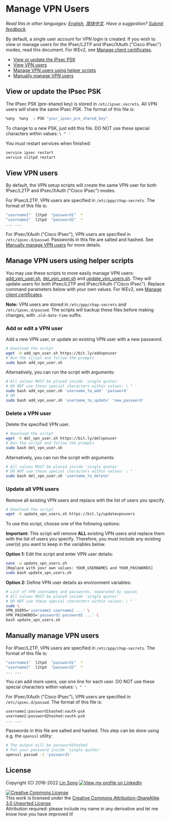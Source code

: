 # Manage VPN Users

*Read this in other languages: [English](manage-users.md), [简体中文](manage-users-zh.md). Have a suggestion? <a href="https://blog.ls20.com/vpnfeedback" target="_blank">Submit feedback</a>.*

By default, a single user account for VPN login is created. If you wish to view or manage users for the IPsec/L2TP and IPsec/XAuth ("Cisco IPsec") modes, read this document. For IKEv2, see [Manage client certificates](ikev2-howto.md#manage-client-certificates).

* [View or update the IPsec PSK](#view-or-update-the-ipsec-psk)
* [View VPN users](#view-vpn-users)
* [Manage VPN users using helper scripts](#manage-vpn-users-using-helper-scripts)
* [Manually manage VPN users](#manually-manage-vpn-users)

## View or update the IPsec PSK

The IPsec PSK (pre-shared key) is stored in `/etc/ipsec.secrets`. All VPN users will share the same IPsec PSK. The format of this file is:

```bash
%any  %any  : PSK "your_ipsec_pre_shared_key"
```

To change to a new PSK, just edit this file. DO NOT use these special characters within values: `\ " '`

You must restart services when finished:

```bash
service ipsec restart
service xl2tpd restart
```

## View VPN users

By default, the VPN setup scripts will create the same VPN user for both IPsec/L2TP and IPsec/XAuth ("Cisco IPsec") modes.

For IPsec/L2TP, VPN users are specified in `/etc/ppp/chap-secrets`. The format of this file is:

```bash
"username1"  l2tpd  "password1"  *
"username2"  l2tpd  "password2"  *
... ...
```

For IPsec/XAuth ("Cisco IPsec"), VPN users are specified in `/etc/ipsec.d/passwd`. Passwords in this file are salted and hashed. See [Manually manage VPN users](#manually-manage-vpn-users) for more details.

## Manage VPN users using helper scripts

You may use these scripts to more easily manage VPN users: [add_vpn_user.sh](../extras/add_vpn_user.sh), [del_vpn_user.sh](../extras/del_vpn_user.sh) and [update_vpn_users.sh](../extras/update_vpn_users.sh). They will update users for both IPsec/L2TP and IPsec/XAuth ("Cisco IPsec"). Replace command parameters below with your own values. For IKEv2, see [Manage client certificates](ikev2-howto.md#manage-client-certificates).

**Note:** VPN users are stored in `/etc/ppp/chap-secrets` and `/etc/ipsec.d/passwd`. The scripts will backup these files before making changes, with `.old-date-time` suffix.

### Add or edit a VPN user

Add a new VPN user, or update an existing VPN user with a new password.

```bash
# Download the script
wget -O add_vpn_user.sh https://bit.ly/addvpnuser
# Run the script and follow the prompts
sudo bash add_vpn_user.sh
```

Alternatively, you can run the script with arguments:

```bash
# All values MUST be placed inside 'single quotes'
# DO NOT use these special characters within values: \ " '
sudo bash add_vpn_user.sh 'username_to_add' 'password'
# OR
sudo bash add_vpn_user.sh 'username_to_update' 'new_password'
```

### Delete a VPN user

Delete the specified VPN user.

```bash
# Download the script
wget -O del_vpn_user.sh https://bit.ly/delvpnuser
# Run the script and follow the prompts
sudo bash del_vpn_user.sh
```

Alternatively, you can run the script with arguments:

```bash
# All values MUST be placed inside 'single quotes'
# DO NOT use these special characters within values: \ " '
sudo bash del_vpn_user.sh 'username_to_delete'
```

### Update all VPN users

Remove all existing VPN users and replace with the list of users you specify.

```bash
# Download the script
wget -O update_vpn_users.sh https://bit.ly/updatevpnusers
```

To use this script, choose one of the following options:

**Important:** This script will remove **ALL** existing VPN users and replace them with the list of users you specify. Therefore, you must include any existing user(s) you want to keep in the variables below.

**Option 1:** Edit the script and enter VPN user details:

```bash
nano -w update_vpn_users.sh
[Replace with your own values: YOUR_USERNAMES and YOUR_PASSWORDS]
sudo bash update_vpn_users.sh
```

**Option 2:** Define VPN user details as environment variables:

```bash
# List of VPN usernames and passwords, separated by spaces
# All values MUST be placed inside 'single quotes'
# DO NOT use these special characters within values: \ " '
sudo \
VPN_USERS='username1 username2 ...' \
VPN_PASSWORDS='password1 password2 ...' \
bash update_vpn_users.sh
```

## Manually manage VPN users

For IPsec/L2TP, VPN users are specified in `/etc/ppp/chap-secrets`. The format of this file is:

```bash
"username1"  l2tpd  "password1"  *
"username2"  l2tpd  "password2"  *
... ...
```

You can add more users, use one line for each user. DO NOT use these special characters within values: `\ " '`

For IPsec/XAuth ("Cisco IPsec"), VPN users are specified in `/etc/ipsec.d/passwd`. The format of this file is:

```bash
username1:password1hashed:xauth-psk
username2:password2hashed:xauth-psk
... ...
```

Passwords in this file are salted and hashed. This step can be done using e.g. the `openssl` utility:

```bash
# The output will be password1hashed
# Put your password inside 'single quotes'
openssl passwd -1 'password1'
```

## License

Copyright (C) 2016-2022 [Lin Song](https://github.com/hwdsl2) [![View my profile on LinkedIn](https://static.licdn.com/scds/common/u/img/webpromo/btn_viewmy_160x25.png)](https://www.linkedin.com/in/linsongui)   

[![Creative Commons License](https://i.creativecommons.org/l/by-sa/3.0/88x31.png)](http://creativecommons.org/licenses/by-sa/3.0/)   
This work is licensed under the [Creative Commons Attribution-ShareAlike 3.0 Unported License](http://creativecommons.org/licenses/by-sa/3.0/)  
Attribution required: please include my name in any derivative and let me know how you have improved it!
